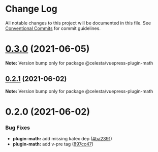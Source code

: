 # Change Log

All notable changes to this project will be documented in this file.
See [Conventional Commits](https://conventionalcommits.org) for commit guidelines.

# [0.3.0](https://github.com/nsznsznjsz/blog/compare/v0.2.2...v0.3.0) (2021-06-05)

**Note:** Version bump only for package @celesta/vuepress-plugin-math





## [0.2.1](https://github.com/nsznsznjsz/blog/compare/v0.2.0...v0.2.1) (2021-06-02)

**Note:** Version bump only for package @celesta/vuepress-plugin-math





# 0.2.0 (2021-06-02)


### Bug Fixes

* **plugin-math:** add missing katex dep ([4ba2391](https://github.com/nsznsznjsz/blog/commit/4ba23914be9d551fe9891959f9fd858d8512dd43))
* **plugin-math:** add v-pre tag ([897cc47](https://github.com/nsznsznjsz/blog/commit/897cc4780ab23b9115115817f3797f524bd6769d))
